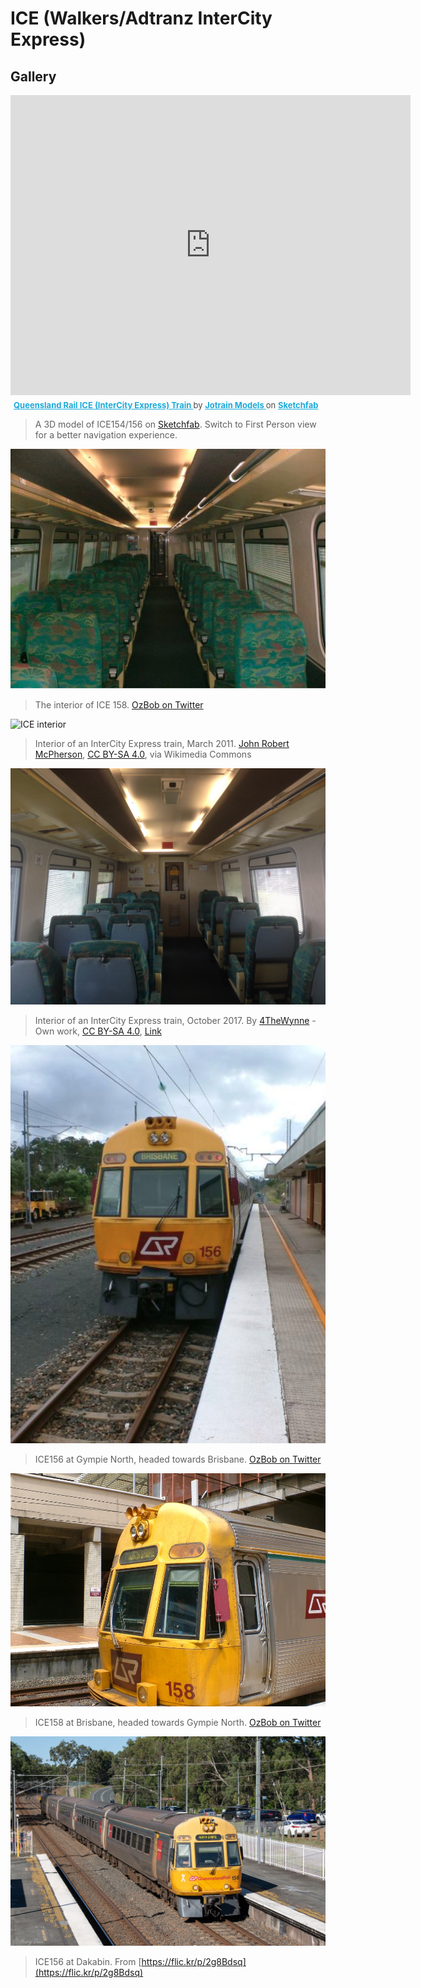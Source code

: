 # ICE (Walkers/Adtranz InterCity Express)

## Gallery

<div class="sketchfab-embed-wrapper"> <iframe title="Queensland Rail ICE (InterCity Express) Train" frameborder="0" allowfullscreen mozallowfullscreen="true" webkitallowfullscreen="true" allow="autoplay; fullscreen; xr-spatial-tracking" xr-spatial-tracking execution-while-out-of-viewport execution-while-not-rendered web-share width="640" height="480" src="https://sketchfab.com/models/7cac661c6a9940bb86aeae1c79f6fc8d/embed?dnt=1"> </iframe> <p style="font-size: 13px; font-weight: normal; margin: 5px; color: #4A4A4A;"> <a href="https://sketchfab.com/3d-models/queensland-rail-ice-intercity-express-train-7cac661c6a9940bb86aeae1c79f6fc8d?utm_medium=embed&utm_campaign=share-popup&utm_content=7cac661c6a9940bb86aeae1c79f6fc8d" target="_blank" rel="nofollow" style="font-weight: bold; color: #1CAAD9;"> Queensland Rail ICE (InterCity Express) Train </a> by <a href="https://sketchfab.com/Jotrain?utm_medium=embed&utm_campaign=share-popup&utm_content=7cac661c6a9940bb86aeae1c79f6fc8d" target="_blank" rel="nofollow" style="font-weight: bold; color: #1CAAD9;"> Jotrain Models </a> on <a href="https://sketchfab.com?utm_medium=embed&utm_campaign=share-popup&utm_content=7cac661c6a9940bb86aeae1c79f6fc8d" target="_blank" rel="nofollow" style="font-weight: bold; color: #1CAAD9;">Sketchfab</a></p></div>

> A 3D model of ICE154/156 on [Sketchfab](https://sketchfab.com/3d-models/queensland-rail-ice-intercity-express-train-7cac661c6a9940bb86aeae1c79f6fc8d). Switch to First Person view for a better navigation experience.

![ICE158's interior](../media/ICE_Interior_1.png)

> The interior of ICE 158. [OzBob on Twitter](https://x.com/ozbob13/status/1249080174718513152/photo/1)

![ICE interior](../media/ICE_Interior_2.jpeg)

> Interior of an InterCity Express train, March 2011.
> <a href="https://commons.wikimedia.org/wiki/File:Queensland_Rail_ICE_carriage_interior_Sunshine_Coast_ICE_train_interior_P1110429.jpg">John Robert McPherson</a>, <a href="https://creativecommons.org/licenses/by-sa/4.0">CC BY-SA 4.0</a>, via Wikimedia Commons

![ICE interior](../media/ICE_Interior_3.jpeg)

> Interior of an InterCity Express train, October 2017.
> By <a href="//commons.wikimedia.org/wiki/User:4TheWynne" title="User:4TheWynne">4TheWynne</a> - <span class="int-own-work" lang="en">Own work</span>, <a href="https://creativecommons.org/licenses/by-sa/4.0" title="Creative Commons Attribution-Share Alike 4.0">CC BY-SA 4.0</a>, <a href="https://commons.wikimedia.org/w/index.php?curid=63267860">Link</a>

![ICE156 at Gympie North](../media/ICE_1.png)

> ICE156 at Gympie North, headed towards Brisbane.
> [OzBob on Twitter](https://x.com/ozbob13/status/1249082168665460736/photo/2)

![ICE158 at Brisbane](../media/ICE_2.jpeg)

> ICE158 at Brisbane, headed towards Gympie North.
> [OzBob on Twitter](https://x.com/ozbob13/status/1249079603357835265/photo/2)

![ICE156 at Dakabin](../media/ICE_3.jpg)

> ICE156 at Dakabin. From [https://flic.kr/p/2g8Bdsq](https://flic.kr/p/2g8Bdsq)
